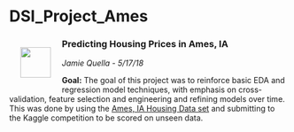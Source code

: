 # DSI_Project_Ames

<img src="./housesbanner.png" style="float: left; margin: 20px; height: 55px">

### Predicting Housing Prices in Ames, IA
_Jamie Quella - 5/17/18_

**Goal:** The goal of this project was to reinforce basic EDA and regression model techniques, with emphasis on  cross-validation, feature selection and  engineering and refining models over time. This was done by using the [Ames, IA Housing Data set](https://www.kaggle.com/c/house-prices-advanced-regression-techniques "Ames Kaggle Competition") and submitting to the Kaggle competition to be scored on unseen data.

